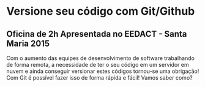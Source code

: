 # Versione seu código com Git/Github
## Oficina de 2h Apresentada no EEDACT - Santa Maria 2015

Com o aumento das equipes de desenvolvimento de software trabalhando de forma remota, a necessidade de ter o seu código em um servidor em nuvem e ainda conseguir versionar estes códigos tornou-se uma obrigação! Com Git é possível fazer isso de forma rápida e fácil! Vamos saber como?
